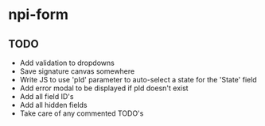 # npi-form
## TODO

* Add validation to dropdowns
* Save signature canvas somewhere
* Write JS to use 'pId' parameter to auto-select a state for the 'State' field
* Add error modal to be displayed if pId doesn't exist
* Add all field ID's
* Add all hidden fields
* Take care of any commented TODO's

